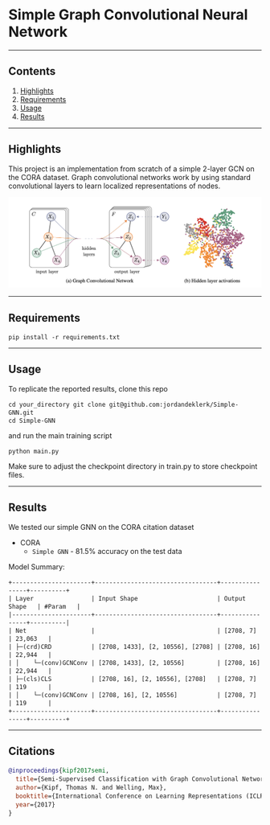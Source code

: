 # Simple Graph Convolutional Neural Network

<hr>

## Contents

1. [Highlights](#Highlights)
2. [Requirements](#Requirements)
3. [Usage](#Usage)
4. [Results](#Results)


<hr>

## Highlights
This project is an implementation from scratch of a simple 2-layer GCN on the CORA dataset. Graph convolutional networks work by using standard convolutional layers to learn localized representations of nodes. 

<img src="./images/img1.png" width="550"></img>

<hr>

## Requirements
```shell
pip install -r requirements.txt
```

<hr>

## Usage
To replicate the reported results, clone this repo
```shell
cd your_directory git clone git@github.com:jordandeklerk/Simple-GNN.git
cd Simple-GNN
```
and run the main training script
```shell
python main.py 
```
Make sure to adjust the checkpoint directory in train.py to store checkpoint files.

<hr>

## Results
We tested our simple GNN on the CORA citation dataset
  * CORA
    * ```Simple GNN``` - 81.5% accuracy on the test data

Model Summary:
```
+----------------------+----------------------------------+----------------+----------+
| Layer                | Input Shape                      | Output Shape   | #Param   |
|----------------------+----------------------------------+----------------+----------|
| Net                  |                                  | [2708, 7]      | 23,063   |
| ├─(crd)CRD           | [2708, 1433], [2, 10556], [2708] | [2708, 16]     | 22,944   |
| │    └─(conv)GCNConv | [2708, 1433], [2, 10556]         | [2708, 16]     | 22,944   |
| ├─(cls)CLS           | [2708, 16], [2, 10556], [2708]   | [2708, 7]      | 119      |
| │    └─(conv)GCNConv | [2708, 16], [2, 10556]           | [2708, 7]      | 119      |
+----------------------+----------------------------------+----------------+----------+
```
   
<hr>

## Citations
```bibtex
@inproceedings{kipf2017semi,
  title={Semi-Supervised Classification with Graph Convolutional Networks},
  author={Kipf, Thomas N. and Welling, Max},
  booktitle={International Conference on Learning Representations (ICLR)},
  year={2017}
}
```
